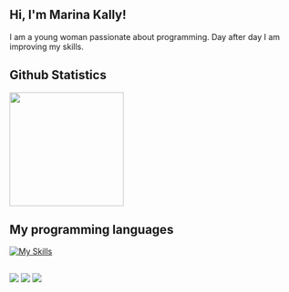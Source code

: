 ## Hi, I'm Marina Kally!

I am a young woman passionate about programming. Day after day I am improving my skills.

## **Github Statistics**
<a href="https://github.com/marinakallybo/github-readme-stats">
  <img height=200 align="center" src="https://github-readme-stats.vercel.app/api?username=marinakallybo&rank_icon=github&include_all_commits=true&show_icons=true&theme=aura" />
</a>

## **My programming languages**  
[![My Skills](https://skillicons.dev/icons?i=py,js,react,html,css,vscode)](https://skillicons.dev)
  
##
 
<div> 
  <a href="https://www.instagram.com/marinakallyb/" target="_blank"><img src="https://img.shields.io/badge/-Instagram-%23E4405F?style=for-the-badge&logo=instagram&logoColor=white" target="_blank"></a>
  <a href = "mailto:marinakally@gmail.com"><img src="https://img.shields.io/badge/-Gmail-%23333?style=for-the-badge&logo=gmail&logoColor=white" target="_blank"></a>
  <a href="https://www.linkedin.com/in/marina-kally-695535252/" target="_blank"><img src="https://img.shields.io/badge/-LinkedIn-%230077B5?style=for-the-badge&logo=linkedin&logoColor=white" target="_blank"></a> 

</div>

##
<div align="center>
  
<img src="https://raw.githubusercontent.com/marinakallybo/marinakallybo/output/snake.svg" alt="Snake animation" />
  
</div>
